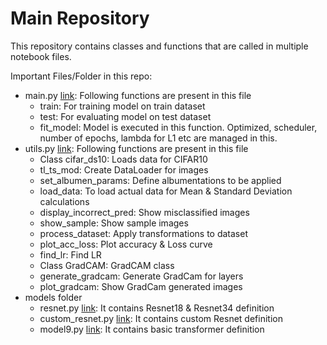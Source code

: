 # Main Repository

This repository contains classes and functions that are called in multiple notebook files.

Important Files/Folder in this repo:
  * main.py [link](main.py): Following functions are present in this file
    * train: For training model on train dataset
    * test: For evaluating model on test dataset
    * fit_model: Model is executed in this function. Optimized, scheduler, number of epochs, lambda for L1 etc are managed in this.
  * utils.py [link](utils.py): Following functions are present in this file
    * Class cifar_ds10: Loads data for CIFAR10
    * tl_ts_mod: Create DataLoader for images
    * set_albumen_params: Define albumentations to be applied
    * load_data: To load actual data for Mean & Standard Deviation calculations
    * display_incorrect_pred: Show misclassified images
    * show_sample: Show sample images
    * process_dataset: Apply transformations to dataset
    * plot_acc_loss: Plot accuracy & Loss curve
    * find_lr: Find LR 
    * Class GradCAM: GradCAM class 
    * generate_gradcam: Generate GradCam for layers
    * plot_gradcam: Show GradCam generated images    
  * models folder
    * resnet.py [link](models/resnet.py): It contains Resnet18 & Resnet34 definition
    * custom_resnet.py [link](models/custom_resnet.py): It contains custom Resnet definition
    * model9.py [link](models/model9.py): It contains basic transformer definition
